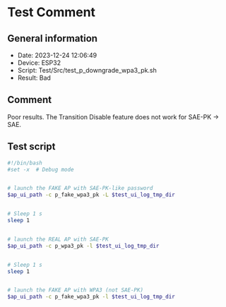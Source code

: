 # Test Comment

## General information

- Date:       2023-12-24 12:06:49
- Device:     ESP32
- Script:     Test/Src/test_p_downgrade_wpa3_pk.sh
- Result:     Bad

## Comment

Poor results. The Transition Disable feature does not work for SAE-PK -> SAE.

## Test script

```bash
#!/bin/bash
#set -x  # Debug mode


# launch the FAKE AP with SAE-PK-like password
$ap_ui_path -c p_fake_wpa3_pk -L $test_ui_log_tmp_dir


# Sleep 1 s
sleep 1


# launch the REAL AP with SAE-PK
$ap_ui_path -c p_wpa3_pk -l $test_ui_log_tmp_dir


# Sleep 1 s
sleep 1


# launch the FAKE AP with WPA3 (not SAE-PK)
$ap_ui_path -c p_fake_wpa3_pk -l $test_ui_log_tmp_dir
```
